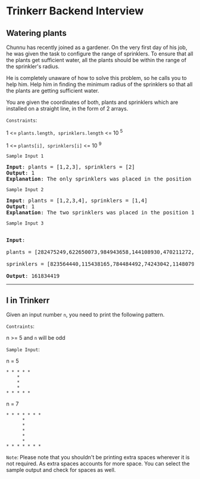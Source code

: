 # Trinkerr Backend Interview

## Watering plants

Chunnu has recently joined as a gardener. On the very first day of his job, he was given the task to configure the range of sprinklers. To ensure that all the plants get sufficient water, all the plants should be within the range of the sprinkler's radius. 

He is completely unaware of how to solve this problem, so he calls you to help him. Help him in finding the minimum radius of the sprinklers so that all the plants are getting sufficient water. 

You are given the coordinates of both, plants and sprinklers which are installed on a straight line, in the form of 2 arrays. 



`Constraints`: 

1 <= `plants.length, sprinklers.length` <=  10 <sup>5</sup> 

1 <= ```plants[i], sprinklers[i]``` <= 10 <sup>9</sup> 



`Sample Input 1`
<pre>
<b>Input</b>: plants = [1,2,3], sprinklers = [2]
<b>Output</b>: 1
<b>Explanation</b>: The only sprinklers was placed in the position 2, and if we use the radius 1 standard, then all the plants can be warmed.
</pre>


`Sample Input 2`

<pre>
<b>Input</b>: plants = [1,2,3,4], sprinklers = [1,4]
<b>Output</b>: 1
<b>Explanation</b>: The two sprinklers was placed in the position 1 and 4. We need to use radius 1 standard, then all the plants can be warmed.
</pre>


`Sample Input 3`
<pre>

<b>Input</b>: 

plants = [282475249,622650073,984943658,144108930,470211272,101027544,457850878,458777923],

sprinklers = [823564440,115438165,784484492,74243042,114807987,137522503,441282327,16531729,823378840,143542612]

<b>Output</b>: 161834419
</pre>




---

## I in Trinkerr

Given an input number `n`, you need to print the following pattern. 

`Contraints`:

n >= 5 and `n` will be odd

`Sample Input`:

n = 5
```
* * * * *
    *
    *
    *
* * * * *
```

n = 7 
```
* * * * * * *
      *
      *
      *
      *
      *
* * * * * * *
```

`Note`: Please note that you shouldn't be printing extra spaces wherever it is not required. As extra spaces accounts for more space. You can select the sample output and check for spaces as well. 